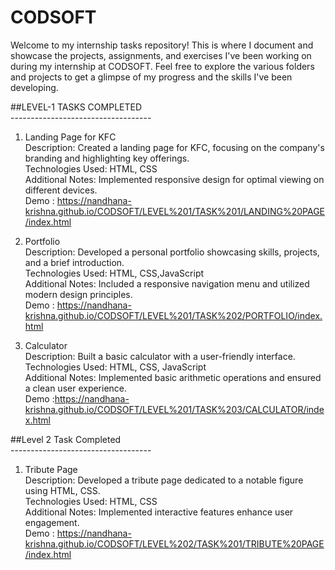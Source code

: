 # CODSOFT
Welcome to my internship tasks repository! This is where I document and showcase the projects, assignments, and exercises I've been working on during my internship at CODSOFT. Feel free to explore the various folders and projects to get a glimpse of my progress and the skills I've been developing.

##LEVEL-1 TASKS COMPLETED<br>
-----------------------------------<br>
1. Landing Page for KFC<br>
Description: Created a landing page for KFC, focusing on the company's branding and highlighting key offerings.<br>
Technologies Used: HTML, CSS<br>
Additional Notes: Implemented responsive design for optimal viewing on different devices.<br>
Demo : https://nandhana-krishna.github.io/CODSOFT/LEVEL%201/TASK%201/LANDING%20PAGE/index.html

3. Portfolio<br>
Description: Developed a personal portfolio showcasing skills, projects, and a brief introduction.<br>
Technologies Used: HTML, CSS,JavaScript<br>
Additional Notes: Included a responsive navigation menu and utilized modern design principles.<br>
Demo : https://nandhana-krishna.github.io/CODSOFT/LEVEL%201/TASK%202/PORTFOLIO/index.html

5. Calculator<br>
Description: Built a basic calculator with a user-friendly interface.<br>
Technologies Used: HTML, CSS, JavaScript <br>
Additional Notes: Implemented basic arithmetic operations and ensured a clean user experience.<br>
Demo :https://nandhana-krishna.github.io/CODSOFT/LEVEL%201/TASK%203/CALCULATOR/index.html

##Level 2 Task Completed<br>
-----------------------------------<br>
 1. Tribute Page<br>
 Description: Developed a tribute page dedicated to a notable figure using HTML, CSS.<br>
 Technologies Used: HTML, CSS<br>
 Additional Notes: Implemented interactive features enhance user engagement.<br>
 Demo : https://nandhana-krishna.github.io/CODSOFT/LEVEL%202/TASK%201/TRIBUTE%20PAGE/index.html

